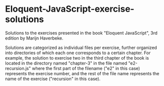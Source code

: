 # Eloquent-JavaScript-exercise-solutions
Solutions to the exercises presented in the book "Eloquent JavaScript", 3rd edition by Marijn Haverbeke.

Solutions are categorized as individual files per exercise, further organized into directories of which each one corresponds to a certain chapter. For example, the solution to exercise two in the third chapter of the book is located in the directory named "chapter-3" in the file named "e2-recursion.js" where the first part of the filename ("e2" in this case) represents the exercise number, and the rest of the file name represents the name of the exercise ("recursion" in this case).
